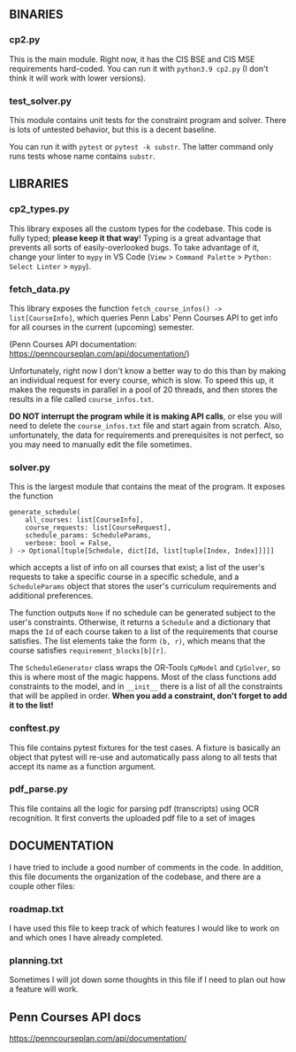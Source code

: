 ## BINARIES

### cp2.py
This is the main module. Right now, it has the CIS BSE and CIS MSE requirements hard-coded.
You can run it with `python3.9 cp2.py` (I don't think it will work with lower versions).

### test_solver.py
This module contains unit tests for the constraint program and solver. There is lots of
untested behavior, but this is a decent baseline.

You can run it with `pytest` or `pytest -k substr`. The latter command only runs tests whose
name contains `substr`.

## LIBRARIES

### cp2_types.py
This library exposes all the custom types for the codebase. This code is fully typed;
**please keep it that way**! Typing is a great advantage that prevents all sorts of
easily-overlooked bugs. To take advantage of it, change your linter to `mypy` in VS Code
(`View` > `Command Palette` > `Python: Select Linter` > `mypy`).

### fetch_data.py
This library exposes the function `fetch_course_infos() -> list[CourseInfo]`, which queries
Penn Labs' Penn Courses API to get info for all courses in the current (upcoming) semester.

(Penn Courses API documentation: https://penncourseplan.com/api/documentation/)

Unfortunately, right now I don't know a better way to do this than by making an individual
request for every course, which is slow. To speed this up, it makes the requests in parallel
in a pool of 20 threads, and then stores the results in a file called `course_infos.txt`.

**DO NOT interrupt the program while it is making API calls**, or else you will need to
delete the `course_infos.txt` file and start again from scratch. Also, unfortunately,
the data for requirements and prerequisites is not perfect, so you may need to manually
edit the file sometimes.

### solver.py
This is the largest module that contains the meat of the program. It exposes the function

```
generate_schedule(
    all_courses: list[CourseInfo],
    course_requests: list[CourseRequest],
    schedule_params: ScheduleParams,
    verbose: bool = False,
) -> Optional[tuple[Schedule, dict[Id, list[tuple[Index, Index]]]]]
```

which accepts a list of info on all courses that exist; a list of the user's requests
to take a specific course in a specific schedule, and a `ScheduleParams` object that
stores the user's curriculum requirements and additional preferences. 

The function outputs `None` if no schedule can be generated subject to the user's constraints.
Otherwise, it returns a `Schedule` and a dictionary that maps the `Id` of each course taken
to a list of the requirements that course satisfies. The list elements take the form `(b, r)`,
which means that the course satisfies `requirement_blocks[b][r]`.

The `ScheduleGenerator` class wraps the OR-Tools `CpModel` and `CpSolver`, so this is where
most of the magic happens. Most of the class functions add constraints to the model, and
in `__init__` there is a list of all the constraints that will be applied in order.
**When you add a constraint, don't forget to add it to the list!**

### conftest.py
This file contains pytest fixtures for the test cases. A fixture is basically an
object that pytest will re-use and automatically pass along to all tests that
accept its name as a function argument.

### pdf_parse.py
This file contains all the logic for parsing pdf (transcripts) using OCR recognition. It 
first converts the uploaded pdf file to a set of images 

## DOCUMENTATION

I have tried to include a good number of comments in the code. In addition, this
file documents the organization of the codebase, and there are a couple other files:

### roadmap.txt
I have used this file to keep track of which features I would like to work on and which
ones I have already completed.

### planning.txt
Sometimes I will jot down some thoughts in this file if I need to plan out how a feature
will work.

## Penn Courses API docs
https://penncourseplan.com/api/documentation/
